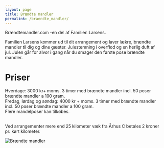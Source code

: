 ```yaml
---
layout: page
title: Brændte mandler
permalink: /braendte_mandler/
---
```

Brændtemandler.com -en del af Familien Larsens. <br/>

Familien Larsens kommer ud til dit arrangement og laver lækre, brændte mandler til dig og dine gæster. 
Julestemning i overflod og en herlig duft af jul. Julen går for alvor i gang når du smager den første pose brændte mandler. 

# Priser

Hverdage: 3000 kr+ moms. 3 timer med brændte mandler incl. 50 poser brændte mandler a 100 gram. <br/>
Fredag, lørdag og søndag: 4000 kr + moms. 3 timer med brændte mandler incl. 50 poser brændte mandler a 100 gram. <br/>
Flere mandelposer kan tilkøbes. <br/> <br/>

Ved arrangementer mere end 25 kilometer væk fra Århus C betales 2 kroner pr. kørt kilometer.

![Brændte mandler](/mandler.jpg)
